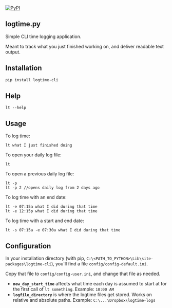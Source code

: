 [![PyPI](https://img.shields.io/pypi/v/logtime-cli.svg)](https://pypi.python.org/pypi/logtime-cli)

## logtime.py

Simple CLI time logging application.

Meant to track what you just finished working on, and deliver readable text output.

## Installation
```bash
pip install logtime-cli
```

## Help
```
lt --help
```

## Usage
To log time:
```
lt what I just finished doing
```

To open your daily log file:
```
lt
```
To open a previous daily log file:
```
lt -p
lt -p 2 //opens daily log from 2 days ago
```

To log time with an end date:
```
lt -e 07:15a what I did during that time
lt -e 12:15p what I did during that time
```

To log time with a start and end date:
```
lt -s 07:15a -e 07:30a what I did during that time
```

## Configuration
In your installation directory (with pip, `C:\<PATH_TO_PYTHON>\Lib\site-packages\logtime-cli`), you'll find a file `config/config-default.ini`.

Copy that file to `config/config-user.ini`, and change that file as needed.

- **`new_day_start_time`** affects what time each day is assumed to start at for the first call of `lt something`. Example: `10:00 AM`
- **`logfile_directory`** is where the logtime files get stored. Works on relative and absolute paths. Example: `C:\...\Dropbox\logtime-logs`
